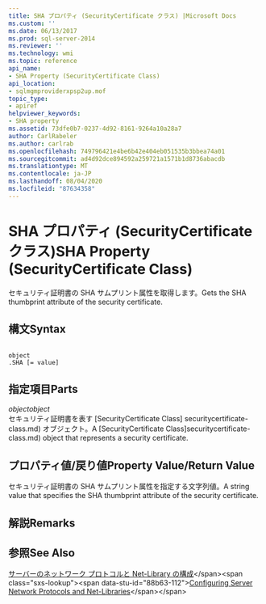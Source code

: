 ```yaml
---
title: SHA プロパティ (SecurityCertificate クラス) |Microsoft Docs
ms.custom: ''
ms.date: 06/13/2017
ms.prod: sql-server-2014
ms.reviewer: ''
ms.technology: wmi
ms.topic: reference
api_name:
- SHA Property (SecurityCertificate Class)
api_location:
- sqlmgmproviderxpsp2up.mof
topic_type:
- apiref
helpviewer_keywords:
- SHA property
ms.assetid: 73dfe0b7-0237-4d92-8161-9264a10a28a7
author: CarlRabeler
ms.author: carlrab
ms.openlocfilehash: 749796421e4be6b42e404eb051535b3bbea74a01
ms.sourcegitcommit: ad4d92dce894592a259721a1571b1d8736abacdb
ms.translationtype: MT
ms.contentlocale: ja-JP
ms.lasthandoff: 08/04/2020
ms.locfileid: "87634358"
---
```

# <a name="sha-property-securitycertificate-class"></a><span data-ttu-id="88b63-102">SHA プロパティ (SecurityCertificate クラス)</span><span class="sxs-lookup"><span data-stu-id="88b63-102">SHA Property (SecurityCertificate Class)</span></span>
  <span data-ttu-id="88b63-103">セキュリティ証明書の SHA サムプリント属性を取得します。</span><span class="sxs-lookup"><span data-stu-id="88b63-103">Gets the SHA thumbprint attribute of the security certificate.</span></span>  
  
## <a name="syntax"></a><span data-ttu-id="88b63-104">構文</span><span class="sxs-lookup"><span data-stu-id="88b63-104">Syntax</span></span>  
  
```  
  
object  
.SHA [= value]  
```  
  
## <a name="parts"></a><span data-ttu-id="88b63-105">指定項目</span><span class="sxs-lookup"><span data-stu-id="88b63-105">Parts</span></span>  
 <span data-ttu-id="88b63-106">*object*</span><span class="sxs-lookup"><span data-stu-id="88b63-106">*object*</span></span>  
 <span data-ttu-id="88b63-107">セキュリティ証明書を表す [SecurityCertificate Class] securitycertificate-class.md) オブジェクト。</span><span class="sxs-lookup"><span data-stu-id="88b63-107">A [SecurityCertificate Class]securitycertificate-class.md) object that represents a security certificate.</span></span>  
  
## <a name="property-valuereturn-value"></a><span data-ttu-id="88b63-108">プロパティ値/戻り値</span><span class="sxs-lookup"><span data-stu-id="88b63-108">Property Value/Return Value</span></span>  
 <span data-ttu-id="88b63-109">セキュリティ証明書の SHA サムプリント属性を指定する文字列値。</span><span class="sxs-lookup"><span data-stu-id="88b63-109">A string value that specifies the SHA thumbprint attribute of the security certificate.</span></span>  
  
## <a name="remarks"></a><span data-ttu-id="88b63-110">解説</span><span class="sxs-lookup"><span data-stu-id="88b63-110">Remarks</span></span>  
  
## <a name="see-also"></a><span data-ttu-id="88b63-111">参照</span><span class="sxs-lookup"><span data-stu-id="88b63-111">See Also</span></span>  
 <span data-ttu-id="88b63-112">[サーバーのネットワーク プロトコルと Net-Library の構成](https://msdn.microsoft.com/library/ms177485\(v=sql.100\).aspx)</span><span class="sxs-lookup"><span data-stu-id="88b63-112">[Configuring Server Network Protocols and Net-Libraries](https://msdn.microsoft.com/library/ms177485\(v=sql.100\).aspx)</span></span>  
  
  
